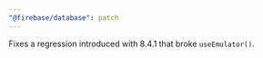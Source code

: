 ```yaml
---
"@firebase/database": patch
---
```


Fixes a regression introduced with 8.4.1 that broke `useEmulator()`.
